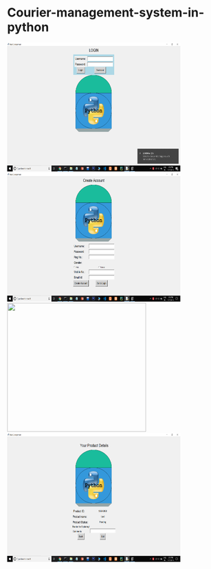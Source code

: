 # Courier-management-system-in-python

<img src="Screenshot (269).png" width='80%' height='300px'>
<br/>
<img src="Screenshot (270).png" width='80%' height='300px'>

<br/>
<img src="Screenshot (271).png" width='80%' height='300px'>
<br/>
<img src="Screenshot (272).png" width='80%' height='300px'>
